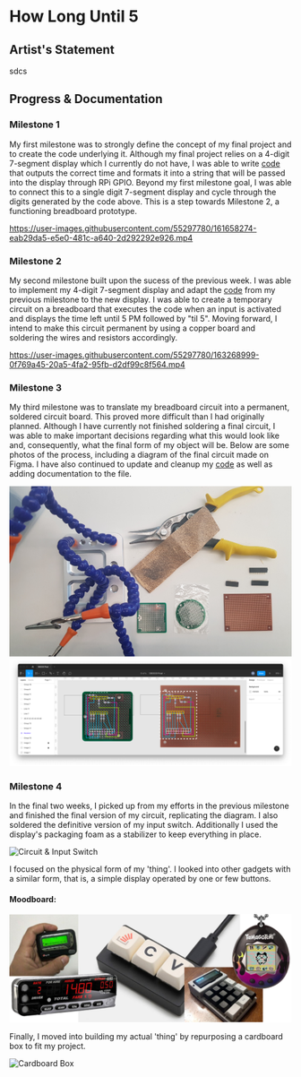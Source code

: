 # How Long Until 5

## Artist's Statement

sdcs

## Progress & Documentation

### Milestone 1

My first milestone was to strongly define the concept of my final project and to create the code underlying it. Although my final project relies on a 4-digit 7-segment display which I currently do not have, I was able to write [code](code/milestone-1.py) that outputs the correct time and formats it into a string that will be passed into the display through RPi GPIO. Beyond my first milestone goal, I was able to connect this to a single digit 7-segment display and cycle through the digits generated by the code above. This is a step towards Milestone 2, a functioning breadboard prototype.

https://user-images.githubusercontent.com/55297780/161658274-eab29da5-e5e0-481c-a640-2d292292e926.mp4

### Milestone 2

My second milestone built upon the sucess of the previous week. I was able to implement my 4-digit 7-segment display and adapt the [code](code/milestone-2.py) from my previous milestone to the new display. I was able to create a temporary circuit on a breadboard that executes the code when an input is activated and displays the time left until 5 PM followed by "til 5". Moving forward, I intend to make this circuit permanent by using a copper board and soldering the wires and resistors accordingly.

https://user-images.githubusercontent.com/55297780/163268999-0f769a45-20a5-4fa2-95fb-d2df99c8f564.mp4

### Milestone 3

My third milestone was to translate my breadboard circuit into a permanent, soldered circuit board. This proved more difficult than I had originally planned. Although I have currently not finished soldering a final circuit, I was able to make important decisions regarding what this would look like and, consequently, what the final form of my object will be. Below are some photos of the process, including a diagram of the final circuit made on Figma. I have also continued to update and cleanup my [code](code/milestone-3.py) as well as adding documentation to the file.


![Circuit Tools](img/circuit-tools.jpg)
![Circuit Diagram](img/circuit-diagram.png)

### Milestone 4

In the final two weeks, I picked up from my efforts in the previous milestone and finished the final version of my circuit, replicating the diagram. I also soldered the definitive version of my input switch. Additionally I used the display's packaging foam as a stabilizer to keep everything in place.

![Circuit & Input Switch]()

I focused on the physical form of my 'thing'. I looked into other gadgets with a similar form, that is, a simple display operated by one or few buttons.

#### Moodboard:

![Moodboard](img/moodboard.png)

Finally, I moved into building my actual 'thing' by repurposing a cardboard box to fit my project.

![Cardboard Box]()